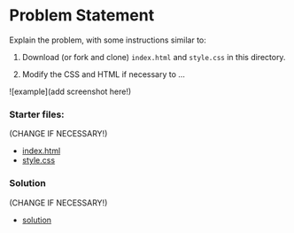 # Problem Statement
Explain the problem, with some instructions similar to:

1. Download (or fork and clone) `index.html` and `style.css` in this directory.

2. Modify the CSS and HTML if necessary to ...

![example](add screenshot here!)

### Starter files:
(CHANGE IF NECESSARY!)
- [index.html](index.html)
- [style.css](style.css)

### Solution
(CHANGE IF NECESSARY!)
- [solution](solution/)
